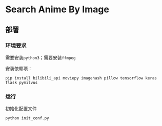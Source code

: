 # Search Anime By Image

## 部署

### 环境要求

需要安装`python3`；需要安装`ffmpeg`

安装依赖项：

```
pip install bilibili_api moviepy imagehash pillow tensorflow keras flask pymilvus
```

### 运行

初始化配置文件

```bash
python init_conf.py
```

